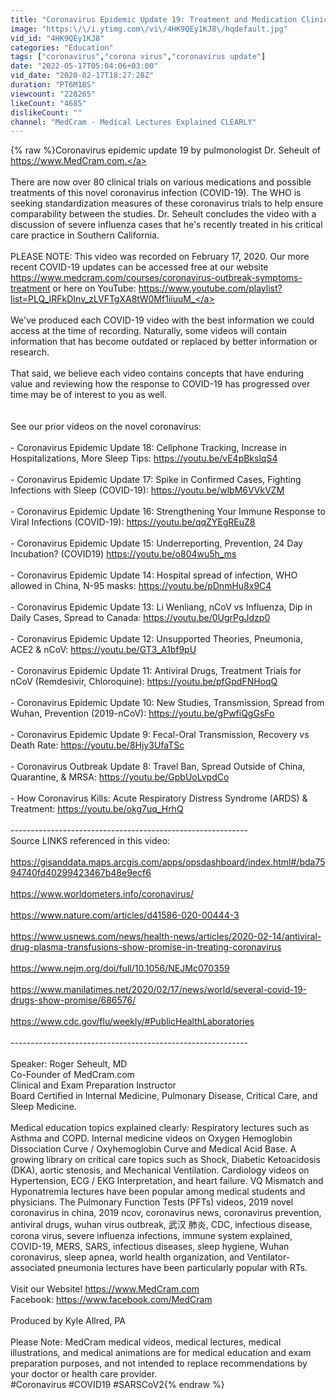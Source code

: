 ```yaml
---
title: "Coronavirus Epidemic Update 19: Treatment and Medication Clinical Trials (Recorded February 17 2020)"
image: "https:\/\/i.ytimg.com\/vi\/4HK9QEy1KJ8\/hqdefault.jpg"
vid_id: "4HK9QEy1KJ8"
categories: "Education"
tags: ["coronavirus","corona virus","coronavirus update"]
date: "2022-05-17T05:04:06+03:00"
vid_date: "2020-02-17T18:27:28Z"
duration: "PT6M18S"
viewcount: "228265"
likeCount: "4685"
dislikeCount: ""
channel: "MedCram - Medical Lectures Explained CLEARLY"
---
```

{% raw %}Coronavirus epidemic update 19 by pulmonologist Dr. Seheult of <a rel="nofollow" target="blank" href="https://www.MedCram.com.">https://www.MedCram.com.</a><br /><br />There are now over 80 clinical trials on various medications and possible treatments of this novel coronavirus infection (COVID-19). The WHO is seeking standardization measures of these coronavirus trials to help ensure comparability between the studies. Dr. Seheult concludes the video with a discussion of severe influenza cases that he's recently treated in his critical care practice in Southern California.<br /><br />PLEASE NOTE: This video was recorded on February 17, 2020. Our more recent COVID-19 updates can be accessed free at our website <a rel="nofollow" target="blank" href="https://www.medcram.com/courses/coronavirus-outbreak-symptoms-treatment">https://www.medcram.com/courses/coronavirus-outbreak-symptoms-treatment</a> or here on YouTube: <a rel="nofollow" target="blank" href="https://www.youtube.com/playlist?list=PLQ_IRFkDInv_zLVFTgXA8tW0Mf1iiuuM_">https://www.youtube.com/playlist?list=PLQ_IRFkDInv_zLVFTgXA8tW0Mf1iiuuM_</a><br /><br />We've produced each COVID-19 video with the best information we could access at the time of recording. Naturally, some videos will contain information that has become outdated or replaced by better information or research.<br /><br />That said, we believe each video contains concepts that have enduring value and reviewing how the response to COVID-19 has progressed over time may be of interest to you as well.<br /><br /><br />See our prior videos on the novel coronavirus:<br /><br />- Coronavirus Epidemic Update 18: Cellphone Tracking, Increase in Hospitalizations, More Sleep Tips: <a rel="nofollow" target="blank" href="https://youtu.be/vE4pBkslqS4">https://youtu.be/vE4pBkslqS4</a><br /><br />- Coronavirus Epidemic Update 17: Spike in Confirmed Cases, Fighting Infections with Sleep (COVID-19): <a rel="nofollow" target="blank" href="https://youtu.be/wlbM6VVkVZM">https://youtu.be/wlbM6VVkVZM</a><br /><br />- Coronavirus Epidemic Update 16: Strengthening Your Immune Response to Viral Infections (COVID-19): <a rel="nofollow" target="blank" href="https://youtu.be/qqZYEgREuZ8">https://youtu.be/qqZYEgREuZ8</a><br /><br />- Coronavirus Epidemic Update 15: Underreporting, Prevention, 24 Day Incubation? (COVID19) <a rel="nofollow" target="blank" href="https://youtu.be/o804wu5h_ms">https://youtu.be/o804wu5h_ms</a><br /><br />- Coronavirus Epidemic Update 14: Hospital spread of infection, WHO allowed in China, N-95 masks: <a rel="nofollow" target="blank" href="https://youtu.be/pDnmHu8x9C4">https://youtu.be/pDnmHu8x9C4</a><br /><br />- Coronavirus Epidemic Update 13: Li Wenliang, nCoV vs Influenza, Dip in Daily Cases, Spread to Canada: <a rel="nofollow" target="blank" href="https://youtu.be/0UgrPgJdzp0">https://youtu.be/0UgrPgJdzp0</a><br /><br />- Coronavirus Epidemic Update 12: Unsupported Theories, Pneumonia, ACE2 &amp; nCoV: <a rel="nofollow" target="blank" href="https://youtu.be/GT3_A1bf9pU">https://youtu.be/GT3_A1bf9pU</a><br /><br />- Coronavirus Epidemic Update 11: Antiviral Drugs, Treatment Trials for nCoV (Remdesivir, Chloroquine): <a rel="nofollow" target="blank" href="https://youtu.be/pfGpdFNHoqQ">https://youtu.be/pfGpdFNHoqQ</a><br /><br />- Coronavirus Epidemic Update 10: New Studies, Transmission, Spread from Wuhan, Prevention (2019-nCoV): <a rel="nofollow" target="blank" href="https://youtu.be/gPwfiQgGsFo">https://youtu.be/gPwfiQgGsFo</a><br /><br />- Coronavirus Epidemic Update 9: Fecal-Oral Transmission, Recovery vs Death Rate: <a rel="nofollow" target="blank" href="https://youtu.be/8Hjy3UfaTSc">https://youtu.be/8Hjy3UfaTSc</a><br /><br />- Coronavirus Outbreak Update 8: Travel Ban, Spread Outside of China, Quarantine, &amp; MRSA: <a rel="nofollow" target="blank" href="https://youtu.be/GpbUoLvpdCo">https://youtu.be/GpbUoLvpdCo</a><br /><br />- How Coronavirus Kills: Acute Respiratory Distress Syndrome (ARDS) &amp; Treatment: <a rel="nofollow" target="blank" href="https://youtu.be/okg7uq_HrhQ">https://youtu.be/okg7uq_HrhQ</a><br /><br />-----------------------------------------------------------<br />Source LINKS referenced in this video:<br /><br /><a rel="nofollow" target="blank" href="https://gisanddata.maps.arcgis.com/apps/opsdashboard/index.html#/bda7594740fd40299423467b48e9ecf6">https://gisanddata.maps.arcgis.com/apps/opsdashboard/index.html#/bda7594740fd40299423467b48e9ecf6</a><br /><br /><a rel="nofollow" target="blank" href="https://www.worldometers.info/coronavirus/">https://www.worldometers.info/coronavirus/</a><br /><br /><a rel="nofollow" target="blank" href="https://www.nature.com/articles/d41586-020-00444-3">https://www.nature.com/articles/d41586-020-00444-3</a><br /><br /><a rel="nofollow" target="blank" href="https://www.usnews.com/news/health-news/articles/2020-02-14/antiviral-drug-plasma-transfusions-show-promise-in-treating-coronavirus">https://www.usnews.com/news/health-news/articles/2020-02-14/antiviral-drug-plasma-transfusions-show-promise-in-treating-coronavirus</a><br /><br /><a rel="nofollow" target="blank" href="https://www.nejm.org/doi/full/10.1056/NEJMc070359">https://www.nejm.org/doi/full/10.1056/NEJMc070359</a><br /><br /><a rel="nofollow" target="blank" href="https://www.manilatimes.net/2020/02/17/news/world/several-covid-19-drugs-show-promise/686576/">https://www.manilatimes.net/2020/02/17/news/world/several-covid-19-drugs-show-promise/686576/</a><br /><br /><a rel="nofollow" target="blank" href="https://www.cdc.gov/flu/weekly/#PublicHealthLaboratories">https://www.cdc.gov/flu/weekly/#PublicHealthLaboratories</a><br /><br />-----------------------------------------------------------<br /><br />Speaker: Roger Seheult, MD<br />Co-Founder of MedCram.com<br />Clinical and Exam Preparation Instructor<br />Board Certified in Internal Medicine, Pulmonary Disease, Critical Care, and Sleep Medicine.<br /><br />Medical education topics explained clearly:  Respiratory lectures such as Asthma and COPD. Internal medicine videos on Oxygen Hemoglobin Dissociation Curve / Oxyhemoglobin Curve and Medical Acid Base.  A growing library on critical care topics such as Shock, Diabetic Ketoacidosis (DKA), aortic stenosis, and Mechanical Ventilation.  Cardiology videos on Hypertension, ECG / EKG Interpretation, and heart failure.  VQ Mismatch and Hyponatremia lectures have been popular among medical students and physicians. The Pulmonary Function Tests (PFTs) videos, 2019 novel coronavirus in china, 2019 ncov, coronavirus news, coronavirus prevention, antiviral drugs, wuhan virus outbreak, 武汉 肺炎, CDC, infectious disease, corona virus, severe influenza infections, immune system explained, COVID-19, MERS, SARS, infectious diseases, sleep hygiene, Wuhan coronavirus, sleep apnea, world health organization, and Ventilator-associated pneumonia lectures have been particularly popular with RTs.<br /><br />Visit our Website! <a rel="nofollow" target="blank" href="https://www.MedCram.com">https://www.MedCram.com</a><br />Facebook: <a rel="nofollow" target="blank" href="https://www.facebook.com/MedCram">https://www.facebook.com/MedCram</a><br /><br />Produced by Kyle Allred, PA<br /><br />Please Note: MedCram medical videos, medical lectures, medical illustrations, and medical animations are for medical education and exam preparation purposes, and not intended to replace recommendations by your doctor or health care provider.<br />#Coronavirus #COVID19 #SARSCoV2{% endraw %}
